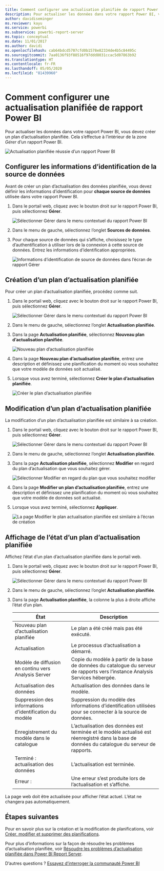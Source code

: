 ```yaml
---
title: Comment configurer une actualisation planifiée de rapport Power BI
description: Pour actualiser les données dans votre rapport Power BI, vous devez créer un plan d’actualisation planifiée.
author: davidiseminger
ms.reviewer: kayu
ms.service: powerbi
ms.subservice: powerbi-report-server
ms.topic: conceptual
ms.date: 11/01/2017
ms.author: davidi
ms.openlocfilehash: cab64bdcd5707cfd0b1578e82334de4b5c84495c
ms.sourcegitcommit: 7aa0136f93f88516f97ddd8031ccac5d07863b92
ms.translationtype: HT
ms.contentlocale: fr-FR
ms.lasthandoff: 05/05/2020
ms.locfileid: "81439960"
---
```

# <a name="how-to-configure-power-bi-report-scheduled-refresh"></a>Comment configurer une actualisation planifiée de rapport Power BI
Pour actualiser les données dans votre rapport Power BI, vous devez créer un plan d’actualisation planifiée. Cela s’effectue à l’intérieur de la zone *Gérer* d’un rapport Power BI.

![Actualisation planifiée réussie d’un rapport Power BI](media/configure-scheduled-refresh/scheduled-refresh-success.png)

## <a name="configure-data-source-credentials"></a>Configurer les informations d’identification de la source de données
Avant de créer un plan d’actualisation des données planifiée, vous devez définir les informations d’identification pour **chaque source de données** utilisée dans votre rapport Power BI.

1. Dans le portail web, cliquez avec le bouton droit sur le rapport Power BI, puis sélectionnez **Gérer**.
   
    ![Sélectionner Gérer dans le menu contextuel du rapport Power BI](media/configure-scheduled-refresh/manage-power-bi-report.png)
2. Dans le menu de gauche, sélectionnez l’onglet **Sources de données**.
3. Pour chaque source de données qui s’affiche, choisissez le type d’authentification à utiliser lors de la connexion à cette source de données. Entrez les informations d’identification appropriées.
   
    ![Informations d’identification de source de données dans l’écran de rapport Gérer](media/configure-scheduled-refresh/data-source-credentials.png)

## <a name="creating-a-schedule-refresh-plan"></a>Création d’un plan d’actualisation planifiée
Pour créer un plan d’actualisation planifiée, procédez comme suit.

1. Dans le portail web, cliquez avec le bouton droit sur le rapport Power BI, puis sélectionnez **Gérer**.
   
    ![Sélectionner Gérer dans le menu contextuel du rapport Power BI](media/configure-scheduled-refresh/manage-power-bi-report.png)
2. Dans le menu de gauche, sélectionnez l’onglet **Actualisation planifiée**.
3. Dans la page **Actualisation planifiée**, sélectionnez **Nouveau plan d’actualisation planifiée**.
   
    ![Nouveau plan d’actualisation planifiée](media/configure-scheduled-refresh/new-scheduled-refresh-plan.png)
4. Dans la page **Nouveau plan d’actualisation planifiée**, entrez une description et définissez une planification du moment où vous souhaitez que votre modèle de données soit actualisé.
5. Lorsque vous avez terminé, sélectionnez **Créer le plan d’actualisation planifiée**.
   
    ![Créer le plan d’actualisation planifiée](media/configure-scheduled-refresh/create-scheduled-refresh-plan.png)

## <a name="modifying-a-schedule-refresh-plan"></a>Modification d’un plan d’actualisation planifiée
La modification d’un plan d’actualisation planifiée est similaire à sa création.

1. Dans le portail web, cliquez avec le bouton droit sur le rapport Power BI, puis sélectionnez **Gérer**.
   
    ![Sélectionner Gérer dans le menu contextuel du rapport Power BI](media/configure-scheduled-refresh/manage-power-bi-report.png)
2. Dans le menu de gauche, sélectionnez l’onglet **Actualisation planifiée**.
3. Dans la page **Actualisation planifiée**, sélectionnez **Modifier** en regard du plan d’actualisation que vous souhaitez gérer.
   
    ![Sélectionner Modifier en regard du plan que vous souhaitez modifier](media/configure-scheduled-refresh/edit-scheduled-refresh-plan.png)
4. Dans la page **Modifier un plan d’actualisation planifiée**, entrez une description et définissez une planification du moment où vous souhaitez que votre modèle de données soit actualisé.
5. Lorsque vous avez terminé, sélectionnez **Appliquer**.
   
    ![La page Modifier le plan actualisation planifiée est similaire à l’écran de création](media/configure-scheduled-refresh/edit-scheduled-refresh-plan-page.png)

## <a name="viewing-the-status-of-schedule-refresh-plan"></a>Affichage de l’état d’un plan d’actualisation planifiée
Affichez l’état d’un plan d’actualisation planifiée dans le portail web.

1. Dans le portail web, cliquez avec le bouton droit sur le rapport Power BI, puis sélectionnez **Gérer**.
   
    ![Sélectionner Gérer dans le menu contextuel du rapport Power BI](media/configure-scheduled-refresh/manage-power-bi-report.png)
2. Dans le menu de gauche, sélectionnez l’onglet **Actualisation planifiée**.
3. Dans la page **Actualisation planifiée**, la colonne la plus à droite affiche l’état d’un plan.
   
   | **État** | **Description** |
   | --- | --- |
   | Nouveau plan d’actualisation planifiée |Le plan a été créé mais pas été exécuté. |
   | Actualisation |Le processus d’actualisation a démarré. |
   | Modèle de diffusion en continu vers Analysis Server |Copie du modèle à partir de la base de données du catalogue du serveur de rapports vers l’instance Analysis Services hébergée. |
   | Actualisation des données |Actualisation des données dans le modèle. |
   | Suppression des informations d’identification du modèle |Suppression du modèle des informations d’identification utilisées pour se connecter à la source de données. |
   | Enregistrement du modèle dans le catalogue |L’actualisation des données est terminée et le modèle actualisé est réenregistré dans la base de données du catalogue du serveur de rapports. |
   | Terminé : actualisation des données |L’actualisation est terminée. |
   | Erreur : |Une erreur s’est produite lors de l’actualisation et s’affiche. |

La page web doit être actualisée pour afficher l’état actuel. L’état ne changera pas automatiquement.

## <a name="next-steps"></a>Étapes suivantes
Pour en savoir plus sur la création et la modification de planifications, voir [Créer, modifier et supprimer des planifications](https://docs.microsoft.com/sql/reporting-services/subscriptions/create-modify-and-delete-schedules).

Pour plus d’informations sur la façon de résoudre les problèmes d’actualisation planifiée, voir [Résoudre les problèmes d’actualisation planifiée dans Power BI Report Server](scheduled-refresh-troubleshoot.md).

D’autres questions ? [Essayez d’interroger la communauté Power BI](https://community.powerbi.com/)

